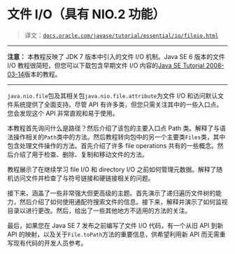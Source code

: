 # 文件 I/O（具有 NIO.2 功能）

> 译文：[`docs.oracle.com/javase/tutorial/essential/io/fileio.html`](https://docs.oracle.com/javase/tutorial/essential/io/fileio.html)

* * *

**注意：** 本教程反映了 JDK 7 版本中引入的文件 I/O 机制。Java SE 6 版本的文件 I/O 教程很简短，但您可以下载包含早期文件 I/O 内容的[Java SE Tutorial 2008-03-14](http://www.oracle.com/technetwork/java/javasebusiness/downloads/java-archive-downloads-tutorials-419421.html#tutorial-2008_03_14-oth-JPR)版本的教程。

* * *

`java.nio.file`包及其相关包`java.nio.file.attribute`为文件 I/O 和访问默认文件系统提供了全面支持。尽管 API 有许多类，但您只需关注其中的一些入口点。您会发现这个 API 非常直观和易于使用。

本教程首先询问什么是路径？然后介绍了该包的主要入口点 Path 类。解释了与语法操作相关的`Path`类中的方法。然后教程转向包中的另一个主要类`Files`类，其中包含处理文件操作的方法。首先介绍了许多 file operations 共有的一些概念。然后介绍了用于检查、删除、复制和移动文件的方法。

教程展示了在继续学习 file I/O 和 directory I/O 之前如何管理元数据。解释了随机访问文件并检查了与符号链接和硬链接相关的问题。

接下来，涵盖了一些非常强大但更高级的主题。首先演示了递归遍历文件树的能力，然后介绍了如何使用通配符搜索文件的信息。接下来，解释并演示了如何监视目录以进行更改。然后，给出了一些其他地方不适用的方法的关注。

最后，如果您在 Java SE 7 发布之前编写了文件 I/O 代码，有一个从旧 API 到新 API 的映射，以及关于`File.toPath`方法的重要信息，供希望利用新 API 而无需重写现有代码的开发人员参考。
